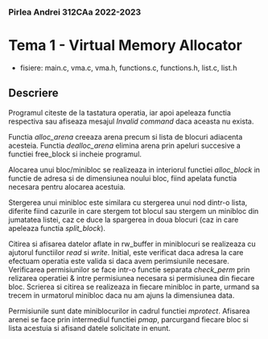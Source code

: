 ###  Pirlea Andrei 312CAa 2022-2023

# Tema 1 - Virtual Memory Allocator
- fisiere: main.c, vma.c, vma.h, functions.c, functions.h, list.c, list.h

## Descriere

Programul citeste de la tastatura operatia, iar apoi apeleaza functia respectiva
sau afiseaza mesajul *Invalid command* daca aceasta nu exista.

Functia *alloc_arena* creeaza arena precum si lista de blocuri adiacenta
acesteia. Functia *dealloc_arena* elimina arena prin apeluri succesive a
functiei free_block si incheie programul.

Alocarea unui bloc/minibloc se realizeaza in interiorul functiei *alloc_block*
in functie de adresa si de dimensiunea noului bloc, fiind apelata functia
necesara pentru alocarea acestuia.

Stergerea unui minibloc este similara cu stergerea unui nod dintr-o lista,
diferite fiind cazurile in care stergem tot blocul sau stergem un minibloc din
jumatatea listei, caz ce duce la spargerea in doua blocuri (caz in care apeleaza
functia *split_block*).

Citirea si afisarea datelor aflate in rw_buffer in miniblocuri se realizeaza cu
ajutorul functiilor *read* si *write*. Initial, este verificat daca adresa la
care efectuam operatia este valida si daca avem perimsiunile necesare.
Verificarea permisiunilor se face intr-o functie separata *check_perm* prin
relizarea operatiei & intre permisiunea necesara si permisiunea din fiecare
bloc. Scrierea si citirea se realizeaza in fiecare minibloc in parte, urmand sa
trecem in urmatorul minibloc daca nu am ajuns la dimensiunea data.

Permisiunile sunt date miniblocurilor in cadrul functiei *mprotect*. Afisarea
arenei se face prin intermediul functiei *pmap*, parcurgand fiecare bloc si
lista acestuia si afisand datele solicitate in enunt.
